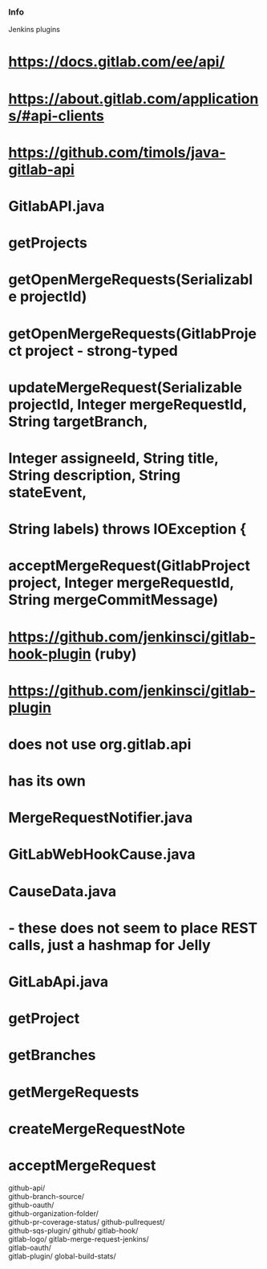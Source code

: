 ### Info

Jenkins plugins

# https://docs.gitlab.com/ee/api/
# https://about.gitlab.com/applications/#api-clients
# https://github.com/timols/java-gitlab-api
# GitlabAPI.java
# getProjects
# getOpenMergeRequests(Serializable projectId) 
# getOpenMergeRequests(GitlabProject project - strong-typed
# updateMergeRequest(Serializable projectId, Integer mergeRequestId, String targetBranch,
#                                                 Integer assigneeId, String title, String description, String stateEvent,
#                                                 String labels) throws IOException {
#
# acceptMergeRequest(GitlabProject project, Integer mergeRequestId, String mergeCommitMessage) 
# https://github.com/jenkinsci/gitlab-hook-plugin (ruby)
# https://github.com/jenkinsci/gitlab-plugin
# does not use org.gitlab.api
# has its own
# MergeRequestNotifier.java
# GitLabWebHookCause.java
# CauseData.java
#  - these does not seem to place REST calls, just a hashmap for Jelly
# GitLabApi.java
# getProject
# getBranches
# getMergeRequests
# createMergeRequestNote
# acceptMergeRequest


 github-api/	
 github-branch-source/	
 github-oauth/	
 github-organization-folder/	
 github-pr-coverage-status/
 github-pullrequest/	
 github-sqs-plugin/
 github/
 gitlab-hook/	
 gitlab-logo/
 gitlab-merge-request-jenkins/	
 gitlab-oauth/	
 gitlab-plugin/
 global-build-stats/
 



